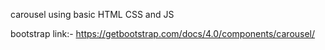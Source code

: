 carousel using basic HTML CSS and JS

bootstrap link:- https://getbootstrap.com/docs/4.0/components/carousel/
